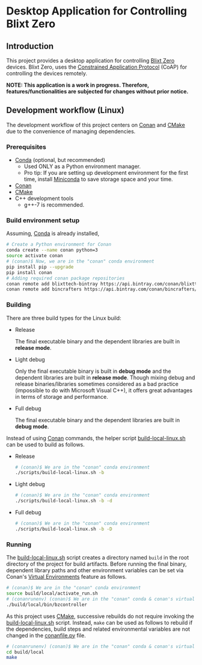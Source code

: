 # Desktop Application for Controlling Blixt Zero

## Introduction
This project provides a desktop application for controlling [Blixt Zero](https://blixt.tech/) devices.
Blixt Zero, uses the [Constrained Application Protocol](https://tools.ietf.org/html/rfc7252) (CoAP) for controlling the devices remotely. 

**NOTE: This application is a work in progress. Therefore, features/functionalities are subjected for changes without prior notice.**

## Development workflow (Linux)

The development workflow of this project centers on [Conan](https://conan.io/) and [CMake](https://cmake.org/) due to the convenience of managing dependencies.

### Prerequisites

- [Conda](https://docs.conda.io/) (optional, but recommended)
    - Used ONLY as a Python environment manager.
    - Pro tip: If you are setting up development environment for the first time, install [Miniconda](https://docs.conda.io/en/latest/miniconda.html) to save storage space and your time. 
- [Conan](https://conan.io/)
- [CMake](https://cmake.org/)
- C++ development tools
    - g++-7 is recommended.

### Build environment setup
    
Assuming, [Conda](https://docs.conda.io/) is already installed, 

```bash
# Create a Python environment for Conan 
conda create --name conan python=3 
source activate conan
# (conan)$ Now, we are in the "conan" conda environment
pip install pip --upgrade
pip install conan
# Adding required conan package repositories
conan remote add blixttech-bintray https://api.bintray.com/conan/blixttech/conan-packages
conan remote add bincrafters https://api.bintray.com/conan/bincrafters/public-conan
```

### Building

There are three build types for the Linux build:
- Release

  The final executable binary and the dependent libraries are built in **release mode**.  

- Light debug

  Only the final executable binary is built in **debug mode** and the dependent libraries are built in **release mode**.
  Though mixing debug and release binaries/libraries sometimes considered as a bad practice (impossible to do with Microsoft Visual C++), it offers great advantages in terms of storage and performance.  

- Full debug

  The final executable binary and the dependent libraries are built in **debug mode**.

Instead of using [Conan](https://conan.io/) commands, the helper script [build-local-linux.sh](scripts/build-local-linux.sh) can be used to build as follows.


- Release

    ```bash
    # (conan)$ We are in the "conan" conda environment
    ./scripts/build-local-linux.sh -b
    ```

- Light debug

    ```bash
    # (conan)$ We are in the "conan" conda environment
    ./scripts/build-local-linux.sh -b -d
    ```

- Full debug

    ```bash
    # (conan)$ We are in the "conan" conda environment
    ./scripts/build-local-linux.sh -b -D
    ```

### Running

The [build-local-linux.sh](scripts/build-local-linux.sh) script creates a directory named ``build`` in the root directory of the project for build artifacts.
Before running the final binary, dependent library paths and other environment variables can be set via Conan's [Virtual Environments](https://docs.conan.io/en/latest/mastering/virtualenv.html) feature as follows.

```bash
# (conan)$ We are in the "conan" conda environment
source build/local/activate_run.sh
# (conanrunenv) (conan)$ We are in the "conan" conda & conan's virtual run environment
./build/local/bin/bzcontroller
```

As this project uses [CMake](https://cmake.org/), successive rebuilds do not require invoking the [build-local-linux.sh](scripts/build-local-linux.sh) script.
Instead, ``make`` can be used as follows to rebuild if the dependencies, build steps and related environmental variables are not changed in the [conanfile.py](conanfile.py) file. 

```bash
# (conanrunenv) (conan)$ We are in the "conan" conda & conan's virtual run environment
cd build/local
make
```
